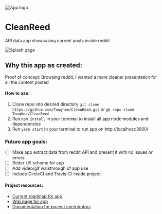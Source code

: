 ![App logo](./public/img/cleanreedlogo.svg)

# CleanReed

API data app showcasing current posts inside reddit

![Splash page](./public/img/CleanReedSplash.png)

## Why this app as created: 

Proof of concept: 
Browsing reddit, I wanted a more cleaner presentation for all the content posted

#### How to use:

1. Clone repo into desired directory ```git clone https://github.com/Toughee/CleanReed.git``` or ```gh repo clone Toughee/CleanReed```
2. Run ```npm install``` in your terminal to install all app node modules and dependencies
3. Run ```yarn start``` in your terminal to run app on http://localhost:3000/

### Future app goals:

- [ ] Make app extract data from reddit API and present it with no issues or errors
- [ ] Better U/I scheme for app
- [ ] Add video/gif walkthrough of app use
- [ ] Include CircleCI and Travis-CI inside project

#### Project resources:

- [Current roadmap for app](https://github.com/Toughee/CleanReed/projects/1)
- [Wiki page for app](https://github.com/Toughee/CleanReed/wiki)
- [Documentation for project contributors](https://github.com/Toughee/CleanReed/tree/main/docs)

